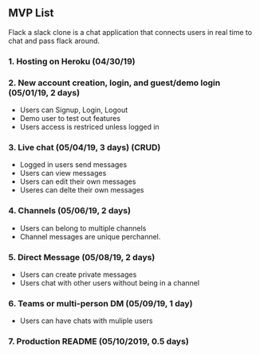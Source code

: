 ## MVP List
Flack a slack clone is a chat application that connects users in real time to chat and pass flack around.

### 1. Hosting on Heroku (04/30/19)
### 2. New account creation, login, and guest/demo login (05/01/19, 2 days)
* Users can Signup, Login, Logout
* Demo user to test out features
* Users access is restriced unless logged in
### 3. Live chat (05/04/19, 3 days) (CRUD)
* Logged in users send messages
* Users can view messages
* Users can edit their own messages
* Useres can delte their own messages
### 4. Channels (05/06/19, 2 days)
* Users can belong to multiple channels
* Channel messages are unique perchannel.
### 5. Direct Message (05/08/19, 2 days)
* Users can create private messages
* Users chat with other users without being in a channel
### 6. Teams or multi-person DM (05/09/19, 1 day)
* Users can have chats with muliple users
### 7. Production README (05/10/2019, 0.5 days)